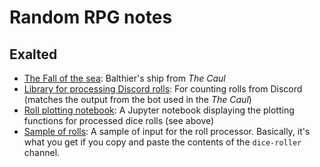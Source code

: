 # Random RPG notes

## Exalted
* [The Fall of the sea](./fall_of_the_sea.md): Balthier's ship from _The Caul_
* [Library for processing Discord rolls](./process_rolls.py): For counting rolls from Discord (matches the output from the bot used in the _The Caul_)
* [Roll plotting notebook](./process_rolls_nb.ipynb): A Jupyter notebook displaying the plotting functions for processed dice rolls (see above)
* [Sample of rolls](./rolls_so_far.txt): A sample of input for the roll processor. Basically, it's what you get if you copy and paste the contents of the `dice-roller` channel.
